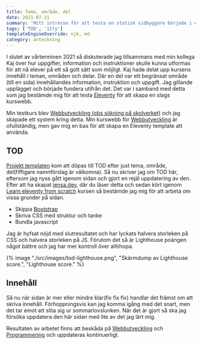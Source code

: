 ```yaml
---
title: Tema, område, del
date: 2021-07-31
summary: 'Mitt intresse för att testa en statisk sidbyggare började i ett projekt kallat Tema, område, del. Detta efter samtal med en kollega.'
tags: ['TOD', '11ty']
templateEngineOverride: njk, md
category: anteckning
---
```


I slutet av vårterminen 2021 så diskuterade jag tillsammans med min kollega Kaj över hur uppgifter, information och instruktioner skulle kunna utformas för att nå elever på ett så gott sätt som möjligt.
Kaj hade delat upp kursens innehåll i teman, områden och delar. Där en del var ett begränsat område (till en sida) innehållandes information, instruktion och uppgift. Jag gillande upplägget och började fundera utifrån det.
Det var i samband med detta som jag bestämde mig för att testa [Eleventy](https://www.11ty.dev/) för att skapa en slags kurswebb.

Min testkurs blev [Webbutveckling (obs sökning på skolverket)](https://www.skolverket.se/undervisning/gymnasieskolan/laroplan-program-och-amnen-i-gymnasieskolan/hitta-program-amnen-och-kurser-i-gymnasieskolan?url=-996270488%2Fsyllabuscw%2Fjsp%2Fsearch.htm%3FalphaSearchString%3DW%26searchType%3DFREETEXT%26searchRange%3DCOURSE%26subjectCategory%3D%26searchString%3Dwebbutveckling&sv.url=12.5dfee44715d35a5cdfa8e7a) och jag skapade ett system kring detta. Min kurswebb för [Webbutveckling](https://webbutveckling.jensa.dev) är ofullständig, men gav mig en bas för att skapa en Eleventy template att använda.

## TOD

[Projekt templaten](https://github.com/jensnti/tod) kom att döpas till TOD efter just tema, område, del(fiffigare namnförslag är välkomna). Så nu skriver jag om TOD här, eftersom jag nyss gått igenom sidan och gjort en rejäl uppdatering av den. Efter att ha skapat [jensa.dev](https://www.jensa.dev), där du läser detta och sedan kört igenom [Learn eleventy from scratch](/posts/learn-eleventy-from-scratch/) kursen så bestämde jag mig för att arbeta om vissa grunder på sidan.

-   Skippa [Bootstrap](https://getbootstrap.com/)
-   Skriva CSS med struktur och tanke
-   Bundla javascript

Jag är hyfsat nöjd med slutresultatet och har lyckats halvera storleken på CSS och halvera storleken på JS. Förutom det så är Lighthouse poängen något bättre och jag har mer kontroll över alltihopa.

{% image "./src/images/tod-lighthouse.png", "Skärmdump av Lighthouse score.", "Lighthouse score." %}

## Innehåll

Så nu när sidan är mer eller mindre klar(fix fix fix) handlar det främst om att skriva innehåll. Förhoppningsvis kan jag komma igång med det snart, men det tar emot att slita sig ur sommarlovslunken.
När det är gjort så ska jag försöka uppdatera den här sidan med lite av det jag lärt mig.

Resultaten av arbetet finns att beskåda på [Webbutveckling](https://webbutveckling.jensa.dev) och [Programmering](https://programmering.jensa.dev) och uppdateras kontinuerligt.
